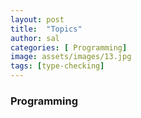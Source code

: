 ```yaml
---
layout: post
title:  "Topics"
author: sal
categories: [ Programming]
image: assets/images/13.jpg
tags: [type-checking]
---
```

### Programming
